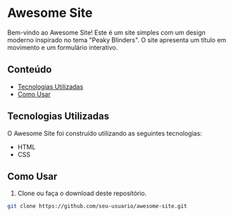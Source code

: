 # Awesome Site

Bem-vindo ao Awesome Site! Este é um site simples com um design moderno inspirado no tema "Peaky Blinders". O site apresenta um título em movimento e um formulário interativo.

## Conteúdo

- [Tecnologias Utilizadas](#tecnologias-utilizadas)
- [Como Usar](#como-usar)


## Tecnologias Utilizadas

O Awesome Site foi construído utilizando as seguintes tecnologias:

- HTML
- CSS

## Como Usar

1. Clone ou faça o download deste repositório.

```bash
git clone https://github.com/seu-usuario/awesome-site.git
